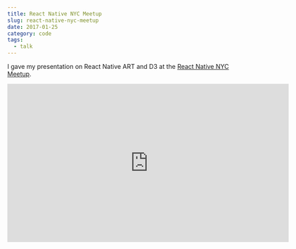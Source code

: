 ```yaml
---
title: React Native NYC Meetup
slug: react-native-nyc-meetup
date: 2017-01-25
category: code
tags:
  - talk
---
```


I gave my presentation on React Native ART and D3 at the [React Native NYC Meetup](https://www.meetup.com/React-Native-NYC/events/235604127/).

<iframe width="640" height="360" src="https://www.youtube.com/embed/_OWsWNICfy4?rel=0&t=39m7s" frameborder="0" allowfullscreen></iframe>
